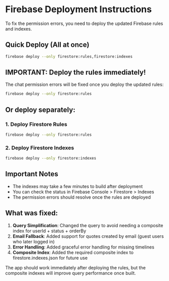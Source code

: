 # Firebase Deployment Instructions

To fix the permission errors, you need to deploy the updated Firebase rules and indexes.

## Quick Deploy (All at once)

```bash
firebase deploy --only firestore:rules,firestore:indexes
```

## IMPORTANT: Deploy the rules immediately!

The chat permission errors will be fixed once you deploy the updated rules:

```bash
firebase deploy --only firestore:rules
```

## Or deploy separately:

### 1. Deploy Firestore Rules
```bash
firebase deploy --only firestore:rules
```

### 2. Deploy Firestore Indexes
```bash
firebase deploy --only firestore:indexes
```

## Important Notes

- The indexes may take a few minutes to build after deployment
- You can check the status in Firebase Console > Firestore > Indexes
- The permission errors should resolve once the rules are deployed

## What was fixed:

1. **Query Simplification**: Changed the query to avoid needing a composite index for userId + status + orderBy
2. **Email Fallback**: Added support for quotes created by email (guest users who later logged in)
3. **Error Handling**: Added graceful error handling for missing timelines
4. **Composite Index**: Added the required composite index to firestore.indexes.json for future use

The app should work immediately after deploying the rules, but the composite indexes will improve query performance once built.